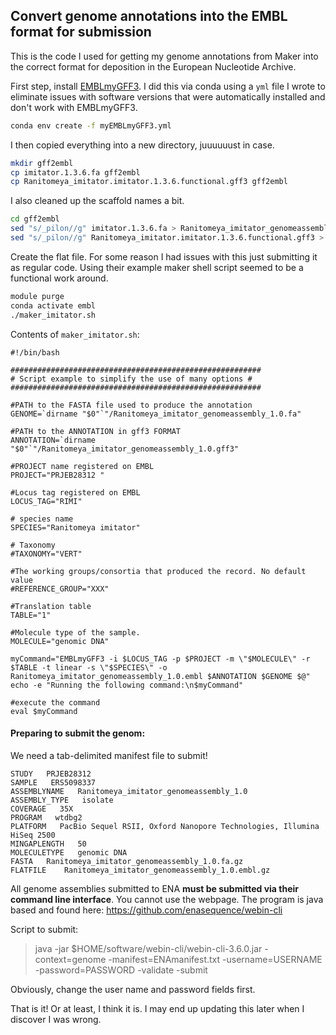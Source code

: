 ## Convert genome annotations into the EMBL format for submission

This is the code I used for getting my genome annotations from Maker into the correct format for deposition in the European Nucleotide Archive.

First step, install [EMBLmyGFF3](https://github.com/NBISweden/EMBLmyGFF3). I did this via conda using a `yml` file I wrote to eliminate issues with software versions that were automatically installed and don't work with EMBLmyGFF3.

```bash
conda env create -f myEMBLmyGFF3.yml
```



I then copied everything into a new directory, juuuuuust in case.

```bash
mkdir gff2embl
cp imitator.1.3.6.fa gff2embl
cp Ranitomeya_imitator.imitator.1.3.6.functional.gff3 gff2embl
```

I also cleaned up the scaffold names a bit.

```bash
cd gff2embl
sed "s/_pilon//g" imitator.1.3.6.fa > Ranitomeya_imitator_genomeassembly_1.0.fa
sed "s/_pilon//g" Ranitomeya_imitator.imitator.1.3.6.functional.gff3 > Ranitomeya_imitator_genomeassembly_1.0.gff3
```

Create the flat file. For some reason I had issues with this just submitting it as regular code. Using their example maker shell script seemed to be a functional work around.

```bash
module purge
conda activate embl
./maker_imitator.sh
```

Contents of `maker_imitator.sh`:

```
#!/bin/bash

########################################################
# Script example to simplify the use of many options #
########################################################

#PATH to the FASTA file used to produce the annotation
GENOME=`dirname "$0"`"/Ranitomeya_imitator_genomeassembly_1.0.fa"

#PATH to the ANNOTATION in gff3 FORMAT
ANNOTATION=`dirname "$0"`"/Ranitomeya_imitator_genomeassembly_1.0.gff3"

#PROJECT name registered on EMBL
PROJECT="PRJEB28312 "

#Locus tag registered on EMBL
LOCUS_TAG="RIMI"

# species name
SPECIES="Ranitomeya imitator"

# Taxonomy
#TAXONOMY="VERT"

#The working groups/consortia that produced the record. No default value
#REFERENCE_GROUP="XXX"

#Translation table
TABLE="1"

#Molecule type of the sample.
MOLECULE="genomic DNA"

myCommand="EMBLmyGFF3 -i $LOCUS_TAG -p $PROJECT -m \"$MOLECULE\" -r $TABLE -t linear -s \"$SPECIES\" -o Ranitomeya_imitator_genomeassembly_1.0.embl $ANNOTATION $GENOME $@"
echo -e "Running the following command:\n$myCommand"

#execute the command
eval $myCommand

```
        
#### Preparing to submit the genom:

We need a tab-delimited manifest file to submit!

```
STUDY   PRJEB28312
SAMPLE   ERS5098337
ASSEMBLYNAME   Ranitomeya_imitator_genomeassembly_1.0
ASSEMBLY_TYPE	isolate
COVERAGE   35X
PROGRAM   wtdbg2
PLATFORM   PacBio Sequel RSII, Oxford Nanopore Technologies, Illumina HiSeq 2500
MINGAPLENGTH   50
MOLECULETYPE   genomic DNA
FASTA   Ranitomeya_imitator_genomeassembly_1.0.fa.gz
FLATFILE	Ranitomeya_imitator_genomeassembly_1.0.embl.gz	
```

All genome assemblies submitted to ENA **must be submitted via their command line interface**. You cannot use the webpage. The program is java based and found here: https://github.com/enasequence/webin-cli

Script to submit:

> java -jar $HOME/software/webin-cli/webin-cli-3.6.0.jar -context=genome -manifest=ENAmanifest.txt -username=USERNAME -password=PASSWORD -validate -submit

Obviously, change the user name and password fields first.

That is it! Or at least, I think it is. I may end up updating this later when I discover I was wrong.
